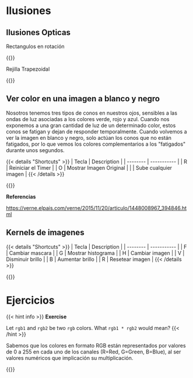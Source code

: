 # Ilusiones

## Ilusiones Opticas

Rectangulos en rotación

{{<p5-iframe ver="1.4.2" sketch="/sketches/rotating_rectangles.js" >}}

Rejilla Trapezoidal

{{<p5-iframe ver="1.4.2" sketch="/sketches/trapezoidal_grid.js" >}}

## **Ver color en una imagen a blanco y negro**

Nosotros tenemos tres tipos de conos en nuestros ojos, sensibles a las ondas de luz asociadas a los colores verde, rojo y azul. Cuando nos exponemos a una gran cantidad de luz de un determinado color, estos conos se fatigan y dejan de responder temporalmente. Cuando volvemos a ver la imagen en blanco y negro, solo actúan los conos que no están fatigados, por lo que vemos los colores complementarios a los "fatigados" durante unos segundos.

{{< details "Shortcuts" >}}
| Tecla | Description |
| -------- | ----------- |
| R | Reiniciar el Timer |
| O | Mostrar Imagen Original |
|   | Sube cualquier imagen |
{{< /details >}}

{{<p5-iframe ver="1.4.2" sketch="/sketches/negative_illusion.js" >}}

**Referencias**

https://verne.elpais.com/verne/2015/11/20/articulo/1448008967_394846.html


## Kernels de imagenes

{{< details "Shortcuts" >}}
| Tecla | Description |
| -------- | ----------- |
| F | Cambiar mascara |
| G | Mostrar histograma |
| H | Cambiar imagen |
| V | Disminuir brillo |
| B | Aumentar brillo |
| R | Resetear imagen |
{{< /details >}}

{{<p5-iframe ver="1.4.2" sketch="/sketches/convolutions.js" >}}

# **Ejercicios**

{{< hint info >}}
**Exercise**

Let `rgb1` and `rgb2` be two `rgb` colors. What `rgb1 * rgb2` would mean?
{{< /hint >}}

Sabemos que los colores en formato RGB están representados por valores de 0 a 255 en cada uno de los canales (R=Red, G=Green, B=Blue), al ser valores numéricos que implicación su multiplicación.



{{<p5-iframe ver="1.4.2" sketch="/sketches/color_multiply.js" width="420" height="460">}}
